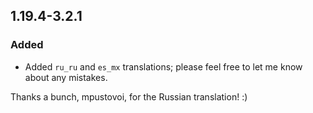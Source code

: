 ## 1.19.4-3.2.1

### Added
- Added `ru_ru` and `es_mx` translations; please feel free to let me know about any mistakes.

Thanks a bunch, mpustovoi, for the Russian translation! :)